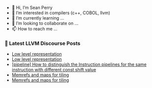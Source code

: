- 👋 Hi, I’m Sean Perry
- 👀 I’m interested in compilers (c++, COBOL, llvm)
- 🌱 I’m currently learning ...
- 💞️ I’m looking to collaborate on ...
- 📫 How to reach me ...

<!---
s66perry/s66perry is a ✨ special ✨ repository because its `README.md` (this file) appears on your GitHub profile.
You can click the Preview link to take a look at your changes.
--->
### 📕 Latest LLVM Discourse Posts

<!-- DISCOURSE-LLVM:START -->
- [Low level representation](https://discourse.llvm.org/t/low-level-representation/70547#post_7)
- [Low level representation](https://discourse.llvm.org/t/low-level-representation/70547#post_6)
- [[pipeline] How to distinguish the Instruction pipelines for the same instruction with different const shift value](https://discourse.llvm.org/t/pipeline-how-to-distinguish-the-instruction-pipelines-for-the-same-instruction-with-different-const-shift-value/70567#post_1)
- [Memrefs and maps for tiling](https://discourse.llvm.org/t/memrefs-and-maps-for-tiling/1279?page=3#post_45)
- [Memrefs and maps for tiling](https://discourse.llvm.org/t/memrefs-and-maps-for-tiling/1279?page=3#post_44)
<!-- DISCOURSE-LLVM:END -->

